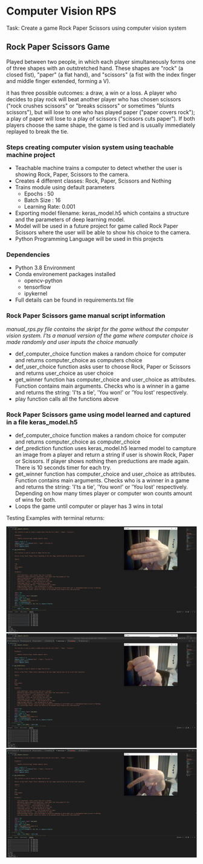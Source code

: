 # Computer Vision RPS

Task: Create a game Rock Paper Scissors using computer vision system

## Rock Paper Scissors Game

Played between two people, in which each player simultaneously forms one of three shapes with an outstretched hand. These shapes are "rock" (a closed fist), "paper" (a flat hand), and "scissors" (a fist with the index finger and middle finger extended, forming a V).

it has three possible outcomes: a draw, a win or a loss. A player who decides to play rock will beat another player who has chosen scissors ("rock crushes scissors" or "breaks scissors" or sometimes "blunts scissors"), but will lose to one who has played paper ("paper covers rock"); a play of paper will lose to a play of scissors ("scissors cuts paper"). If both players choose the same shape, the game is tied and is usually immediately replayed to break the tie.

### Steps creating computer vision system using teachable machine project

* Teachable machine trains a computer to detect whether the user is showing Rock, Paper, Scissors to the camera.
* Creates 4 different classes: Rock, Paper, Scissors and Nothing
* Trains module using default parameters
    * Epochs : 50
    * Batch Size : 16
    * Learning Rate: 0.001
* Exporting model filename: keras_model.h5 which contains a structure and the parameters of deep learning model.
* Model will be used in a future project for game called Rock Paper Scissors where the user will be able to show his choice to the camera.
* Python Programming Language will be used in this projects

### Dependencies

* Python 3.8 Environment
* Conda environement packages installed
    * opencv-python
    * tensorflow
    * ipykernel
* Full details can be found in requirements.txt file

### Rock Paper Scissors game manual script information

*manual_rps.py file contains the skript for the game without the computer vision system. I'ts a manual version of the game where computer choice is made randomly and user inputs the choice manually*

* def_computer_choice function makes a random choice for computer and returns computer_choice as computers choice
* def_user_choice function asks user to choose Rock, Paper or Scissors and returns user_choice as user choice
* get_winner function has computer_choice and user_choice as attributes. Function contains main arguments. Checks who is a winner in a game and returns the string: 'I'ts a tie', 'You won!' or 'You lost' respectively.
* play function calls all the functions above 

### Rock Paper Scissors game using model learned and captured in a file keras_model.h5

* def_computer_choice function makes a random choice for computer and returns computer_choice as computer_choice
* def_prediction function uses keras_model.h5 learned model to campture an image from a player and return a string if user is showin Rock, Paper or Scissors. If player shows nothing then preductions are made again. There is 10 seconds timer for each try.
* get_winner function has computer_choice and user_choice as attributes. Function contains main arguments. Checks who is a winner in a game and returns the string: 'I'ts a tie', 'You won!' or 'You lost' respectively. Depending on how many times player or computer won counts amount of wins for both.
* Loops the game until computer or player has 3 wins in total

Testing Examples with terminal returns:

![Paper](Paper.png)
![Rock](Rock.png)
![Scissors](Scissors.png)
